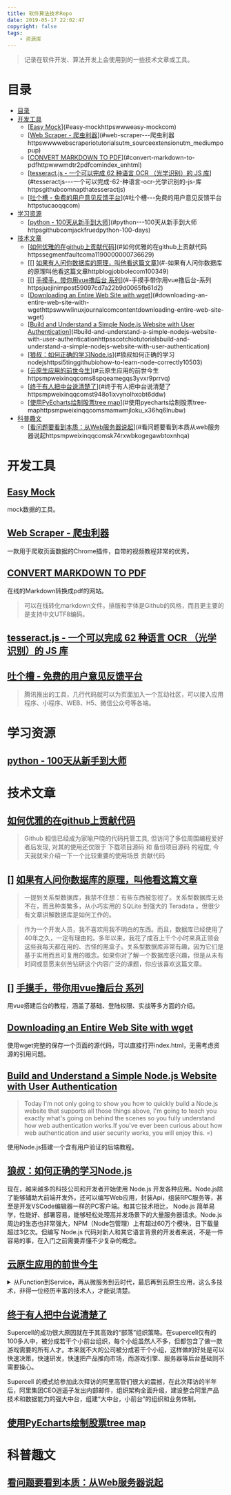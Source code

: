 ```yaml
---
title: 软件算法技术Repo
date: 2019-05-17 22:02:47
copyright: false
tags: 
    - 资源库
---
```


>记录在软件开发、算法开发上会使用到的一些技术文章或工具。

# 目录
<!-- TOC -->

- [目录](#目录)
- [开发工具](#开发工具)
    - [[Easy Mock](https://www.easy-mock.com/)](#easy-mockhttpswwweasy-mockcom)
    - [[Web Scraper - 爬虫利器](https://www.webscraper.io/tutorials?utm_source=extension&utm_medium=popup)](#web-scraper---爬虫利器httpswwwwebscraperiotutorialsutm_sourceextensionutm_mediumpopup)
    - [[CONVERT MARKDOWN TO PDF](http://www.mdtr2pdf.com/index_en.html)](#convert-markdown-to-pdfhttpwwwmdtr2pdfcomindex_enhtml)
    - [[tesseract.js - 一个可以完成 62 种语言 OCR （光学识别）的 JS 库](https://github.com/naptha/tesseract.js)](#tesseractjs---一个可以完成-62-种语言-ocr-光学识别的-js-库httpsgithubcomnapthatesseractjs)
    - [[吐个槽 - 免费的用户意见反馈平台](https://tucao.qq.com/)](#吐个槽---免费的用户意见反馈平台httpstucaoqqcom)
- [学习资源](#学习资源)
    - [[python - 100天从新手到大师](https://github.com/jackfrued/Python-100-Days)](#python---100天从新手到大师httpsgithubcomjackfruedpython-100-days)
- [技术文章](#技术文章)
    - [[如何优雅的在github上贡献代码](https://segmentfault.com/a/1190000000736629)](#如何优雅的在github上贡献代码httpssegmentfaultcoma1190000000736629)
    - [[] [如果有人问你数据库的原理，叫他看这篇文章](http://blog.jobbole.com/100349/)](#-如果有人问你数据库的原理叫他看这篇文章httpblogjobbolecom100349)
    - [[] [手摸手，带你用vue撸后台 系列](https://juejin.im/post/59097cd7a22b9d0065fb61d2)](#-手摸手带你用vue撸后台-系列httpsjuejinimpost59097cd7a22b9d0065fb61d2)
    - [[Downloading an Entire Web Site with wget](https://www.linuxjournal.com/content/downloading-entire-web-site-wget)](#downloading-an-entire-web-site-with-wgethttpswwwlinuxjournalcomcontentdownloading-entire-web-site-wget)
    - [[Build and Understand a Simple Node.js Website with User Authentication](https://scotch.io/tutorials/build-and-understand-a-simple-nodejs-website-with-user-authentication)](#build-and-understand-a-simple-nodejs-website-with-user-authenticationhttpsscotchiotutorialsbuild-and-understand-a-simple-nodejs-website-with-user-authentication)
    - [[狼叔：如何正确的学习Node.js](https://i5ting.github.io/How-to-learn-node-correctly/#10503)](#狼叔如何正确的学习nodejshttpsi5tinggithubiohow-to-learn-node-correctly10503)
    - [[云原生应用的前世今生](https://mp.weixin.qq.com/s/8SpqeAMegqS3YvXR9PrrVQ)](#云原生应用的前世今生httpsmpweixinqqcoms8spqeamegqs3yvxr9prrvq)
    - [[终于有人把中台说清楚了](https://mp.weixin.qq.com/s/t948o1IXvynOlHxObT6DDw)](#终于有人把中台说清楚了httpsmpweixinqqcomst948o1ixvynolhxobt6ddw)
    - [[使用PyEcharts绘制股票tree map](https://mp.weixin.qq.com/s/MAmWmjLOKU_x36HQ6lnubw)](#使用pyecharts绘制股票tree-maphttpsmpweixinqqcomsmamwmjloku_x36hq6lnubw)
- [科普趣文](#科普趣文)
    - [[看问题要看到本质：从Web服务器说起](https://mp.weixin.qq.com/s/k74RXwBKOgeGaWBtOXnHQA)](#看问题要看到本质从web服务器说起httpsmpweixinqqcomsk74rxwbkogegawbtoxnhqa)

<!-- /TOC -->

# 开发工具

## [Easy Mock](https://www.easy-mock.com/)

mock数据的工具。

## [Web Scraper - 爬虫利器](https://www.webscraper.io/tutorials?utm_source=extension&utm_medium=popup)

一款用于爬取页面数据的Chrome插件，自带的视频教程非常的优秀。

## [CONVERT MARKDOWN TO PDF](http://www.mdtr2pdf.com/index_en.html)

在线的Markdown转换成pdf的网站。

> 可以在线转化markdown文件。排版和字体是Github的风格，而且更主要的是支持中文UTF8编码。

## [tesseract.js - 一个可以完成 62 种语言 OCR （光学识别）的 JS 库](https://github.com/naptha/tesseract.js)

## [吐个槽 - 免费的用户意见反馈平台](https://tucao.qq.com/)

> 腾讯推出的工具，几行代码就可以为页面加入一个互动社区，可以接入应用程序、小程序、WEB、H5、微信公众号等各端。


# 学习资源

## [python - 100天从新手到大师](https://github.com/jackfrued/Python-100-Days)


# 技术文章

## [如何优雅的在github上贡献代码](https://segmentfault.com/a/1190000000736629)

>Github 相信已经成为家喻户晓的代码托管工具, 但访问了多位周围编程爱好者后发现, 对其的使用还仅限于 下载项目源码 和 备份项目源码 的程度, 今天我就来介绍一下一个比较重要的使用场景 贡献代码

## [] [如果有人问你数据库的原理，叫他看这篇文章](http://blog.jobbole.com/100349/)

> 一提到关系型数据库，我禁不住想：有些东西被忽视了。关系型数据库无处不在，而且种类繁多，从小巧实用的 SQLite 到强大的 Teradata 。但很少有文章讲解数据库是如何工作的。


> 作为一个开发人员，我不喜欢用我不明白的东西。而且，数据库已经使用了40年之久，一定有理由的。多年以来，我花了成百上千个小时来真正领会这些我每天都在用的、古怪的黑盒子。关系型数据库非常有趣，因为它们是基于实用而且可复用的概念。如果你对了解一个数据库感兴趣，但是从未有时间或意愿来刻苦钻研这个内容广泛的课题，你应该喜欢这篇文章。


## [] [手摸手，带你用vue撸后台 系列](https://juejin.im/post/59097cd7a22b9d0065fb61d2)

用vue搭建后台的教程，涵盖了基础、登陆权限、实战等多方面的介绍。


## [Downloading an Entire Web Site with wget](https://www.linuxjournal.com/content/downloading-entire-web-site-wget)

使用wget完整的保存一个页面的源代码，可以直接打开index.html，无需考虑资源的引用问题。

## [Build and Understand a Simple Node.js Website with User Authentication](https://scotch.io/tutorials/build-and-understand-a-simple-nodejs-website-with-user-authentication)

> Today I'm not only going to show you how to quickly build a Node.js website that supports all those things above, I'm going to teach you exactly what's going on behind the scenes so you fully understand how web authentication works.If you've ever been curious about how web authentication and user security works, you will enjoy this. =)

使用Node.js搭建一个含有用户验证的后端教程。

## [狼叔：如何正确的学习Node.js](https://i5ting.github.io/How-to-learn-node-correctly/#10503)

现在，越来越多的科技公司和开发者开始使用 Node.js 开发各种应用。Node.js除了能够辅助大前端开发外，还可以编写Web应用，封装Api，组装RPC服务等，甚至是开发VSCode编辑器一样的PC客户端。和其它技术相比， Node.js 简单易学，性能好、部署容易，能够轻松处理高并发场景下的大量服务器请求。Node.js 周边的生态也非常强大，NPM（Node包管理）上有超过60万个模块，日下载量超过3亿次。但编写 Node.js 代码对新人和其它语言背景的开发者来说，不是一件容易的事，在入门之前需要弄懂不少复杂的概念。

## [云原生应用的前世今生](https://mp.weixin.qq.com/s/8SpqeAMegqS3YvXR9PrrVQ)

<details>
<summary>从Function到Service，再从微服务到云时代，最后再到云原生应用，这么多技术，非得一位经历丰富的技术人，才能说清楚。</summary>

对于企业应用的云时代，不像过去做企业内部管理应用，最多也就十来台服务器，人手工都能升级得过来，而且企业员工一下班就能开干。现在都是消费者应用了，消费者都是行为习惯各异需要24x7运行，而且这还是交易型应用，你还不敢断掉，你还不敢一下子全升级了你怕出个交易闪失赔不起钱，所以你还需要灰度发布。这就需要工具了。
所以DevOps在互联网时代、云计算时代才真正流行开。就是因为：海量用户、在线24x7实时运行、交易型、大规模服务器、快速迭代开发发布上线，不得不开发运维一体化。过去运维人员的技术要求性不高，现在运维人员也得有开发技术能力了。

虽然有了满足海量用户高并发的Spring Cloud分布式微服务中间件、有了满足分布式部署和运维的DevOps（Jakins/Docker/k8s），但微服务仍然不微。问题到底出哪里了？
  - 软件公司嘛，软件代码是我们的核心资产。所以我们肯定有我们私有的Git源代码库，部署在我们公司的IDC机房里面，而且做层层的安全防护以及代码备份机制。我们要开发的时候，需要在我们本地安装部署需要的各种框架，才能做本地开发、本地调试。但是现在为了应对高并发分布式中间件、海量大数据存储与计算、人工智能训练、物联网接入，我们需要安装的依赖的技术框架高达40多种以上。
  - 开始应用DevOps工具和Docker，进行打包、分发、部署。这么多依赖性的框架，你的微服务能微的了吗？
</details>

## [终于有人把中台说清楚了](https://mp.weixin.qq.com/s/t948o1IXvynOlHxObT6DDw)

Supercell的成功很大原因就在于其高效的“部落”组织策略。在supercell仅有的100多人中，被分成若干个小前台组织，每个小组虽然人不多，但都包含了做一款游戏需要的所有人才。本来就不大的公司被分成若干个小组，这样做的好处是可以快速决策，快速研发，快速把产品推向市场，而游戏引擎、服务器等后台基础则不需要操心。

Supercell 的模式给参加此次拜访的阿里高管们很大的震撼，在此次拜访的半年后，阿里集团CEO逍遥子发出内部邮件，组织架构全面升级，建设整合阿里产品技术和数据能力的强大中台，组建“大中台，小前台”的组织和业务体制。

## [使用PyEcharts绘制股票tree map](https://mp.weixin.qq.com/s/MAmWmjLOKU_x36HQ6lnubw)

# 科普趣文

## [看问题要看到本质：从Web服务器说起](https://mp.weixin.qq.com/s/k74RXwBKOgeGaWBtOXnHQA)